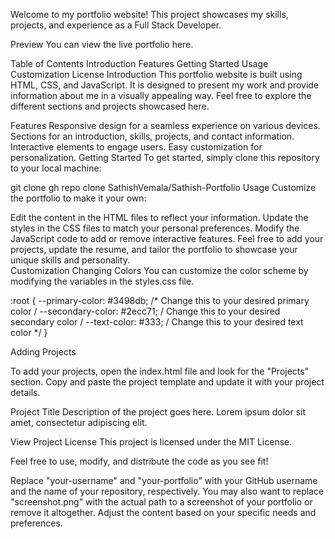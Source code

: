 Welcome to my portfolio website! This project showcases my skills, projects, and experience as a Full Stack Developer.

Preview
You can view the live portfolio here.

Table of Contents
Introduction
Features
Getting Started
Usage
Customization
License
Introduction
This portfolio website is built using HTML, CSS, and JavaScript. It is designed to present my work and provide information about me in a visually appealing way. Feel free to explore the different sections and projects showcased here.

Features
Responsive design for a seamless experience on various devices.
Sections for an introduction, skills, projects, and contact information.
Interactive elements to engage users.
Easy customization for personalization.
Getting Started
To get started, simply clone this repository to your local machine:

git clone gh repo clone SathishVemala/Sathish-Portfolio 
Usage
Customize the portfolio to make it your own:

Edit the content in the HTML files to reflect your information.
Update the styles in the CSS files to match your personal preferences.
Modify the JavaScript code to add or remove interactive features.
Feel free to add your projects, update the resume, and tailor the portfolio to showcase your unique skills and personality.\
Customization
Changing Colors You can customize the color scheme by modifying the variables in the styles.css file.

:root { --primary-color: #3498db; /* Change this to your desired primary color / --secondary-color: #2ecc71; / Change this to your desired secondary color / --text-color: #333; / Change this to your desired text color */ }

Adding Projects

To add your projects, open the index.html file and look for the "Projects" section. Copy and paste the project template and update it with your project details.

Project Title
Description of the project goes here. Lorem ipsum dolor sit amet, consectetur adipiscing elit.

View Project
License
This project is licensed under the MIT License.

Feel free to use, modify, and distribute the code as you see fit!

Replace "your-username" and "your-portfolio" with your GitHub username and the name of your repository, respectively. You may also want to replace "screenshot.png" with the actual path to a screenshot of your portfolio or remove it altogether. Adjust the content based on your specific needs and preferences.

